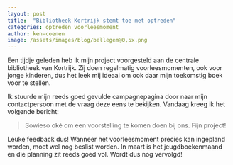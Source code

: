 ```yaml
---
layout: post
title:  "Bibliotheek Kortrijk stemt toe met optreden"
categories: optreden voorleesmoment
author: ken-coenen
image: /assets/images/blog/bellegem@0,5x.png
---
```


Een tijdje geleden heb ik mijn project voorgesteld aan de centrale bibliotheek van Kortrijk.
Zij doen regelmatig voorleesmomenten, ook voor jonge kinderen, dus het leek mij ideaal om ook daar mijn toekomstig boek voor te stellen.

Ik stuurde mijn reeds goed gevulde campagnepagina door naar mijn contactpersoon met de vraag deze eens te bekijken.
Vandaag kreeg ik het volgende bericht:

> Sowieso oké om een voorstelling te komen doen bij ons.
Fijn project!

Leuke feedback dus!
Wanneer het voorleesmoment precies kan ingepland worden, moet wel nog beslist worden.
In maart is het jeugdboekenmaand en die planning zit reeds goed vol.
Wordt dus nog vervolgd!
